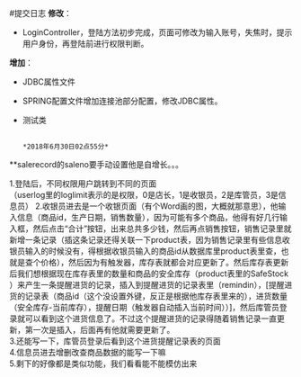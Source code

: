 #提交日志
**修改**：
   + LoginController，登陆方法初步完成，页面可修改为输入账号，失焦时，提示用户身份，再登陆前进行权限判断。<br>
   
**增加**：
   - JDBC属性文件<br>
   - SPRING配置文件增加连接池部分配置，修改JDBC属性。<br>
   - 测试类

                                                                                            *2018年6月30日02点55分*







**salerecord的saleno要手动设置他是自增长。。。<br>

1.登陆后，不同权限用户跳转到不同的页面 <br>
（userlog里的loglimit表示的是权限，0是店长，1是收银员，2是库管员，3是信息员）
2.收银员进去是一个收银页面（有个Word画的图，大概就那意思），他输入信息（商品id，生产日期，销售数量），因为可能有多个商品，他得有好几行输入框，然后点击“合计”按钮，出来总共多少钱，然后再点销售按钮，销售记录里就新增一条记录（插这条记录还得关联一下product表，因为销售记录里有些信息收银员输入的时候没有，得根据收银员输入的商品id从数据库里product表里查，也就是查个价格），然后因为有触发器，库存表就都会对应更新了。然后库存表更新后我们想根据现在库存表里的数量和商品的安全库存（product表里的SafeStock ）来产生一条提醒进货的记录，插入到提醒进货的记录表里（remindin），[提醒进货的记录表（商品id（这个没设置外键，反正是根据他库存表里来的），进货数量（安全库存-当前库存），提醒日期（触发器自动插入当前时间））]，然后库管员登录就可以看到这个进货信息了。不过这个提醒进货的记录得随着销售记录一直更新，第一次是插入，后面再有他就需要更新了。<br>
3.还能写一下，库管员登录后看到这个进货提醒记录表的页面<br>
4.信息员进去增删改查商品数据的能写一下嘛<br>
5.剩下的好像都是类似功能，我们看看能不能模仿出来<br>

